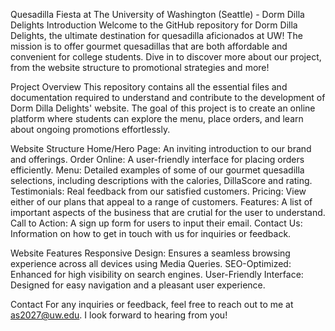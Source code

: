Quesadilla Fiesta at The University of Washington (Seattle) - Dorm Dilla Delights
Introduction
Welcome to the GitHub repository for Dorm Dilla Delights, the ultimate destination for quesadilla aficionados at UW! 
The mission is to offer gourmet quesadillas that are both affordable and convenient for college students. Dive in to discover more about our project, from the website structure to promotional strategies and more!

Project Overview
This repository contains all the essential files and documentation required to understand and contribute to the development of Dorm Dilla Delights' website. 
The goal of this project is to create an online platform where students can explore the menu, place orders, and learn about ongoing promotions effortlessly.

Website Structure
Home/Hero Page: An inviting introduction to our brand and offerings.
Order Online: A user-friendly interface for placing orders efficiently.
Menu: Detailed examples of some of our gourmet quesadilla selections, including descriptions with the calories, DillaScore and rating. 
Testimonials: Real feedback from our satisfied customers.
Pricing: View either of our plans that appeal to a range of customers. 
Features: A list of important aspects of the business that are crutial for the user to understand.
Call to Action: A sign up form for users to input their email. 
Contact Us: Information on how to get in touch with us for inquiries or feedback.

Website Features
Responsive Design: Ensures a seamless browsing experience across all devices using Media Queries. 
SEO-Optimized: Enhanced for high visibility on search engines.
User-Friendly Interface: Designed for easy navigation and a pleasant user experience.

Contact
For any inquiries or feedback, feel free to reach out to me at as2027@uw.edu. I look forward to hearing from you!
